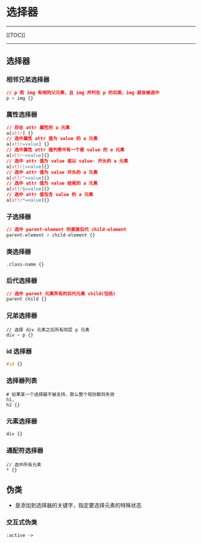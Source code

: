# 选择器

------

[[TOC]]

------

## 选择器

### 相邻兄弟选择器

```css
// p 和 img 有相同父元素，且 img 并列在 p 的后面，img 就会被选中
p + img {}
```

### 属性选择器

```css
// 存在 attr 属性的 a 元素
a[attr] {}
// 选中属性 attr 值为 value 的 a 元素
a[attr=value] {}
// 选中属性 attr 值列表中有一个是 value 的 a 元素
a[attr~=value]{}
// 选中 attr 值为 value 或以 value- 开头的 a 元素
a[attr|=value]{}
// 选中 attr 值为 value 开头的 a 元素
a[attr^=value]{}
// 选中 attr 值为 value 结尾的 a 元素
a[attr$=value]{}
// 选中 attr 值包含 value 的 a 元素
a[attr*=value]{}
```

### 子选择器

```css
// 选中 parent-element 的直接后代 child-element
parent-element > child-element {}
```

### 类选择器

```
.class-name {}
```

### 后代选择器

```css
// 选中 parent 元素所有的后代元素 child(包括)
parent child {}
```

### 兄弟选择器

```
// 选择 div 元素之后所有同层 p 元素
div ~ p {}
```

### id 选择器

```css
#id {}
```

### 选择器列表

```
# 如果某一个选择器不被支持，那么整个规则都将失效
h1,
h2 {}
```

### 元素选择器

```css
div {}
```

### 通配符选择器

```
// 选中所有元素
* {}
```

## 伪类

- 是添加到选择器的关键字，指定要选择元素的特殊状态

### 交互式伪类

```
:active -> 
```





